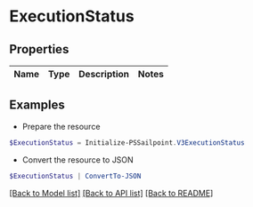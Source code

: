 # ExecutionStatus
## Properties

Name | Type | Description | Notes
------------ | ------------- | ------------- | -------------

## Examples

- Prepare the resource
```powershell
$ExecutionStatus = Initialize-PSSailpoint.V3ExecutionStatus 
```

- Convert the resource to JSON
```powershell
$ExecutionStatus | ConvertTo-JSON
```

[[Back to Model list]](../README.md#documentation-for-models) [[Back to API list]](../README.md#documentation-for-api-endpoints) [[Back to README]](../README.md)

